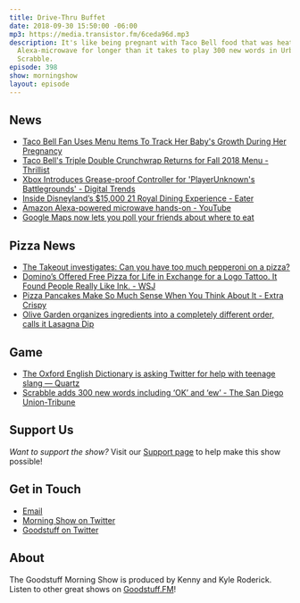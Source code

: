 ```yaml
---
title: Drive-Thru Buffet
date: 2018-09-30 15:50:00 -06:00
mp3: https://media.transistor.fm/6ceda96d.mp3
description: It's like being pregnant with Taco Bell food that was heated in your
  Alexa-microwave for longer than it takes to play 300 new words in Urban Dictionary
  Scrabble.
episode: 398
show: morningshow
layout: episode
---
```


## News

- [Taco Bell Fan Uses Menu Items To Track Her Baby's Growth During Her Pregnancy](https://www.delish.com/food/a22998048/mom-tracking-babys-growth-taco-bell-foods/)
- [Taco Bell's Triple Double Crunchwrap Returns for Fall 2018 Menu - Thrillist](https://www.thrillist.com/news/nation/taco-bell-triple-double-crunchwrap-fall-menu-2018)
- [Xbox Introduces Grease-proof Controller for 'PlayerUnknown's Battlegrounds' - Digital Trends](https://www.digitaltrends.com/gaming/xbox-greaseproof-pubg-controller/)
- [Inside Disneyland’s $15,000 21 Royal Dining Experience - Eater](https://www.eater.com/platform/amp/2018/9/17/17846692/disneyland-resort-21-royal-cost-exclusive-dining-experience)
- [Amazon Alexa-powered microwave hands-on - YouTube](https://www.youtube.com/watch?v=lLfIc_eBIiQ&feature=youtu.be)
- [Google Maps now lets you poll your friends about where to eat](https://thetakeout.com/google-maps-group-planning-restaurants-vote-1829389428?utm_medium=SocialMarketing&utm_campaign=SF&utm_source=Twitter&utm_content=Supper)

## Pizza News

- [The Takeout investigates: Can you have too much pepperoni on a pizza?](https://thetakeout.com/can-you-have-too-much-pepperoni-on-a-pizza-1829350346)
- [Domino’s Offered Free Pizza for Life in Exchange for a Logo Tattoo. It Found People Really Like Ink. - WSJ](https://www.wsj.com/articles/dominos-offered-free-pizza-for-life-in-exchange-for-a-logo-tattoo-it-found-people-really-like-ink-1537120377)
- [Pizza Pancakes Make So Much Sense When You Think About It - Extra Crispy](https://www.myrecipes.com/extracrispy/pizza-pancakes)
- [Olive Garden organizes ingredients into a completely different order, calls it Lasagna Dip](https://thetakeout.com/olive-garden-lasagna-dip-1829340713?rev=1537998460049)

## Game

- [The Oxford English Dictionary is asking Twitter for help with teenage slang — Quartz](https://qz.com/1399044/the-oxford-english-dictionary-is-opening-its-gates-to-teenage-slang-via-twitter/)
- [Scrabble adds 300 new words including ‘OK’ and ‘ew’ - The San Diego Union-Tribune](http://www.sandiegouniontribune.com/news/nation-world/ny-news-scrabble-adds-300-new-words-ok-20180924-story,amp.html)

## Support Us
*Want to support the show?* Visit our [Support page](https://goodstuff.fm/support) to help make this show possible!

## Get in Touch
- [Email](mailto:kyle@goodstuff.fm)
- [Morning Show on Twitter](http://twitter.com/morningshowam)
- [Goodstuff on Twitter](http://twitter.com/goodstufffm)

## About
The Goodstuff Morning Show is produced by Kenny and Kyle Roderick. Listen to other great shows on [Goodstuff.FM](http://goodstuff.fm/shows)!